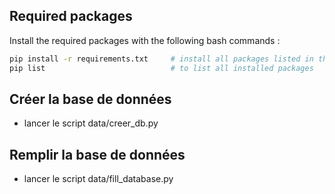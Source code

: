 ## Required packages

Install the required packages with the following bash commands :

```bash
pip install -r requirements.txt     # install all packages listed in the file
pip list                            # to list all installed packages
```

## Créer la base de données
- lancer le script data/creer_db.py

## Remplir la base de données
- lancer le script data/fill_database.py